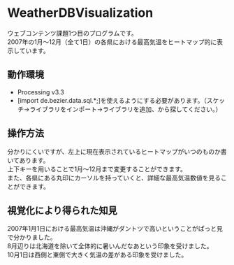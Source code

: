 # WeatherDBVisualization

ウェブコンテンツ課題1つ目のプログラムです。  
2007年の1月～12月（全て1日）の各県における最高気温をヒートマップ的に表示しています。	

## 動作環境

- Processing v3.3
- [import de.bezier.data.sql.*;]を使えるようにする必要があります。（スケッチ→ライブラリをインポート→ライブラリを追加、から探してください。）

## 操作方法

分かりにくいですが、左上に現在表示されているヒートマップがいつのものか書いてあります。  
上下キーを用いることで1月～12月まで変更することができます。  
また、各県にある丸印にカーソルを持っていくと、詳細な最高気温数値を見ることができます。

## 視覚化により得られた知見

2007年1月1日における最高気温は沖縄がダントツで高いということがぱっと見で分かりました。  
8月辺りは北海道を除いて全体的に暑いんだなあという印象を受けました。  
10月1日は西側と東側で大きく気温の差がある印象を受けました。